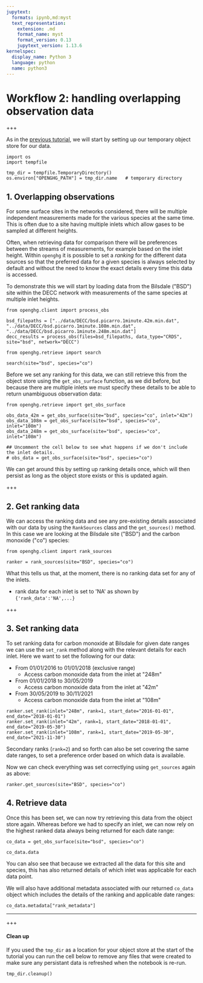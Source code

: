 ```yaml
---
jupytext:
  formats: ipynb,md:myst
  text_representation:
    extension: .md
    format_name: myst
    format_version: 0.13
    jupytext_version: 1.13.6
kernelspec:
  display_name: Python 3
  language: python
  name: python3
---
```


# Workflow 2: handling overlapping observation data

+++

As in the [previous tutorial](1_Adding_observation_data.ipynb), we will start by setting up our temporary object store for our data.

```{code-cell} ipython3
import os
import tempfile

tmp_dir = tempfile.TemporaryDirectory()
os.environ["OPENGHG_PATH"] = tmp_dir.name   # temporary directory
```

## 1. Overlapping observations

For some surface sites in the networks considered, there will be multiple independent measurements made for the various species at the same time. This is often due to a site having multiple inlets which allow gases to be sampled at different heights.

Often, when retrieving data for comparison there will be preferences between the streams of measurements, for example based on the inlet height. Within `openghg` it is possible to set a *ranking* for the different data sources so that the preferred data for a given species is always selected by default and without the need to know the exact details every time this data is accessed.

To demonstrate this we will start by loading data from the Bilsdale ("BSD") site within the DECC network with measurements of the same species at multiple inlet heights.

```{code-cell} ipython3
from openghg.client import process_obs

bsd_filepaths = ["../data/DECC/bsd.picarro.1minute.42m.min.dat", "../data/DECC/bsd.picarro.1minute.108m.min.dat", "../data/DECC/bsd.picarro.1minute.248m.min.dat"]
decc_results = process_obs(files=bsd_filepaths, data_type="CRDS", site="bsd", network="DECC")
```

```{code-cell} ipython3
from openghg.retrieve import search

search(site="bsd", species="co")
```

Before we set any ranking for this data, we can still retrieve this from the object store using the `get_obs_surface` function, as we did before, but because there are multiple inlets we must specify these details to be able to return unambiguous observation data:

```{code-cell} ipython3
from openghg.retrieve import get_obs_surface

obs_data_42m = get_obs_surface(site="bsd", species="co", inlet="42m")
obs_data_108m = get_obs_surface(site="bsd", species="co", inlet="108m")
obs_data_248m = get_obs_surface(site="bsd", species="co", inlet="108m")

## Uncomment the cell below to see what happens if we don't include the inlet details.
# obs_data = get_obs_surface(site="bsd", species="co")
```

We can get around this by setting up ranking details once, which will then persist as long as the object store exists or this is updated again.

+++

## 2. Get ranking data

We can access the ranking data and see any pre-existing details associated with our data by using the `RankSources` class and the `get_sources()` method. In this case we are looking at the Bilsdale site ("BSD") and the carbon monoxide ("co") species:

```{code-cell} ipython3
from openghg.client import rank_sources

ranker = rank_sources(site="BSD", species="co")
```

What this tells us that, at the moment, there is no ranking data set for any of the inlets.
 - rank data for each inlet is set to 'NA' as shown by `{'rank_data':'NA',...}`

+++

## 3. Set ranking data

To set ranking data for carbon monoxide at Bilsdale for given date ranges we can use the `set_rank` method along with the relevant details for each inlet. Here we want to set the following for our data:

- From 01/01/2016 to 01/01/2018 (exclusive range)
  - Access carbon monoxide data from the inlet at "248m"
- From 01/01/2018 to 30/05/2019
  - Access carbon monoxide data from the inlet at "42m"
- From 30/05/2019 to 30/11/2021
  - Access carbon monoxide data from the inlet at "108m"

```{code-cell} ipython3
ranker.set_rank(inlet="248m", rank=1, start_date="2016-01-01", end_date="2018-01-01")
ranker.set_rank(inlet="42m", rank=1, start_date="2018-01-01", end_date="2019-05-30")
ranker.set_rank(inlet="108m", rank=1, start_date="2019-05-30", end_date="2021-11-30")
```

Secondary ranks (`rank=2`) and so forth can also be set covering the same date ranges, to set a preference order based on which data is available.

Now we can check everything was set correctlying using `get_sources` again as above:

```{code-cell} ipython3
ranker.get_sources(site="BSD", species="co")
```

## 4. Retrieve data

Once this has been set, we can now try retrieving this data from the object store again. Whereas before we had to specify an inlet, we can now rely on the highest ranked data always being returned for each date range:

```{code-cell} ipython3
co_data = get_obs_surface(site="bsd", species="co")
```

```{code-cell} ipython3
co_data.data
```

You can also see that because we extracted all the data for this site and species, this has also returned details of which inlet was applicable for each data point.

We will also have additional metadata associated with our returned `co_data` object which includes the details of the ranking and applicable date ranges:

```{code-cell} ipython3
co_data.metadata["rank_metadata"]
```

---

+++

#### Clean up

If you used the `tmp_dir` as a location for your object store at the start of the tutorial you can run the cell below to remove any files that were created to make sure any persistant data is refreshed when the notebook is re-run.

```{code-cell} ipython3
tmp_dir.cleanup()
```
